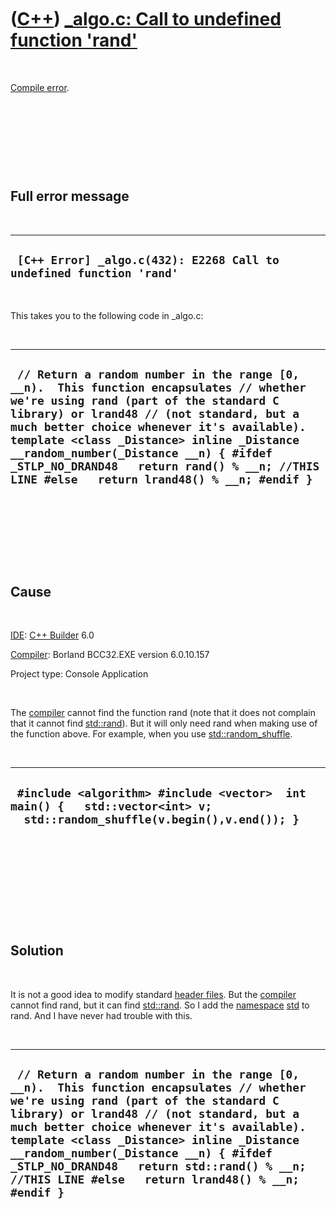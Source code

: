 
 

 

 

 

 

([C++](Cpp.md)) [\_algo.c: Call to undefined function 'rand'](CppCompileError_algoCcallToUndefinedFunctionRand.md)
====================================================================================================================

 

[Compile error](CppCompileError.md).

 

 

 

 

Full error message
------------------

 

  ----------------------------------------------------------------------
  ` [C++ Error] _algo.c(432): E2268 Call to undefined function 'rand'`
  ----------------------------------------------------------------------

 

This takes you to the following code in \_algo.c:

 

  ----------------------------------------------------------------------------------------------------------------------------------------------------------------------------------------------------------------------------------------------------------------------------------------------------------------------------------------------------------------------------------------------------------------
  ` // Return a random number in the range [0, __n).  This function encapsulates // whether we're using rand (part of the standard C library) or lrand48 // (not standard, but a much better choice whenever it's available).  template <class _Distance> inline _Distance __random_number(_Distance __n) { #ifdef _STLP_NO_DRAND48   return rand() % __n; //THIS LINE #else   return lrand48() % __n; #endif }`
  ----------------------------------------------------------------------------------------------------------------------------------------------------------------------------------------------------------------------------------------------------------------------------------------------------------------------------------------------------------------------------------------------------------------

 

 

 

 

Cause
-----

 

[IDE](CppIde.md): [C++ Builder](CppBuilder.md) 6.0

[Compiler](CppCompiler.md): Borland BCC32.EXE version 6.0.10.157

Project type: Console Application

 

The [compiler](CppCompiler.md) cannot find the function rand (note that
it does not complain that it cannot find [std::rand](CppStdRand.md)). But
it will only need rand when making use of the function above. For
example, when you use [std::random\_shuffle](CppStdRandom_shuffle.md).

 

  ---------------------------------------------------------------------------------------------------------------------------
  ` #include <algorithm> #include <vector>  int main() {   std::vector<int> v;   std::random_shuffle(v.begin(),v.end()); }`
  ---------------------------------------------------------------------------------------------------------------------------

 

 

 

 

 

Solution
--------

 

It is not a good idea to modify standard [header
files](CppHeaderFile.md). But the [compiler](CppCompiler.md) cannot
find rand, but it can find [std::rand](CppStdRand.md). So I add the
[namespace](CppNamespace.md) [std](CppStd.md) to rand. And I have
never had trouble with this.

 

  ----------------------------------------------------------------------------------------------------------------------------------------------------------------------------------------------------------------------------------------------------------------------------------------------------------------------------------------------------------------------------------------------------------------------
  ` // Return a random number in the range [0, __n).  This function encapsulates // whether we're using rand (part of the standard C library) or lrand48 // (not standard, but a much better choice whenever it's available).   template <class _Distance> inline _Distance __random_number(_Distance __n) { #ifdef _STLP_NO_DRAND48   return std::rand() % __n; //THIS LINE #else   return lrand48() % __n; #endif }`
  ----------------------------------------------------------------------------------------------------------------------------------------------------------------------------------------------------------------------------------------------------------------------------------------------------------------------------------------------------------------------------------------------------------------------

 

 

 

 

 

 

